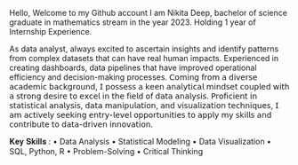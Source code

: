 Hello, 
Welcome to my Github account I am Nikita Deep, bachelor of science graduate in mathematics stream in the year 2023. 
Holding 1 year of Internship Experience.

As data analyst, always excited to ascertain insights and identify patterns from complex datasets that can have real human impacts. 
Experienced in creating dashboards, data pipelines that have improved operational efficiency and decision-making processes. 
𝖢𝗈𝗆𝗂𝗇𝗀 𝖿𝗋𝗈𝗆 𝖺 𝖽𝗂𝗏𝖾𝗋𝗌𝖾 𝖺𝖼𝖺𝖽𝖾𝗆𝗂𝖼 𝖻𝖺𝖼𝗄𝗀𝗋𝗈𝗎𝗇𝖽, 𝖨 𝗉𝗈𝗌𝗌𝖾𝗌𝗌 𝖺 𝗄𝖾𝖾𝗇 𝖺𝗇𝖺𝗅𝗒𝗍𝗂𝖼𝖺𝗅 𝗆𝗂𝗇𝖽𝗌𝖾𝗍 𝖼𝗈𝗎𝗉𝗅𝖾𝖽 𝗐𝗂𝗍𝗁 𝖺 𝗌𝗍𝗋𝗈𝗇𝗀 𝖽𝖾𝗌𝗂𝗋𝖾 𝗍𝗈 𝖾𝗑𝖼𝖾𝗅 𝗂𝗇 𝗍𝗁𝖾 𝖿𝗂𝖾𝗅𝖽 𝗈𝖿 𝖽𝖺𝗍𝖺 𝖺𝗇𝖺𝗅𝗒𝗌𝗂𝗌. 
𝖯𝗋𝗈𝖿𝗂𝖼𝗂𝖾𝗇𝗍 𝗂𝗇 𝗌𝗍𝖺𝗍𝗂𝗌𝗍𝗂𝖼𝖺𝗅 𝖺𝗇𝖺𝗅𝗒𝗌𝗂𝗌, 𝖽𝖺𝗍𝖺 𝗆𝖺𝗇𝗂𝗉𝗎𝗅𝖺𝗍𝗂𝗈𝗇, 𝖺𝗇𝖽 𝗏𝗂𝗌𝗎𝖺𝗅𝗂𝗓𝖺𝗍𝗂𝗈𝗇 𝗍𝖾𝖼𝗁𝗇𝗂𝗊𝗎𝖾𝗌, 𝖨 𝖺𝗆 𝖺𝖼𝗍𝗂𝗏𝖾𝗅𝗒 𝗌𝖾𝖾𝗄𝗂𝗇𝗀 𝖾𝗇𝗍𝗋𝗒-𝗅𝖾𝗏𝖾𝗅 𝗈𝗉𝗉𝗈𝗋𝗍𝗎𝗇𝗂𝗍𝗂𝖾𝗌 𝗍𝗈 𝖺𝗉𝗉𝗅𝗒 𝗆𝗒 𝗌𝗄𝗂𝗅𝗅𝗌 𝖺𝗇𝖽 𝖼𝗈𝗇𝗍𝗋𝗂𝖻𝗎𝗍𝖾 𝗍𝗈 𝖽𝖺𝗍𝖺-𝖽𝗋𝗂𝗏𝖾𝗇 𝗂𝗇𝗇𝗈𝗏𝖺𝗍𝗂𝗈𝗇.

𝐊𝐞𝐲 𝐒𝐤𝐢𝐥𝐥𝐬 : • Data Analysis • Statistical Modeling • Data Visualization • SQL, Python, R • Problem-Solving • Critical Thinking
